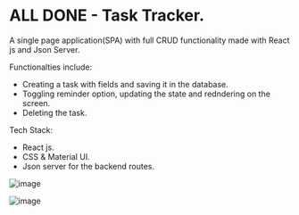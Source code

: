 # ALL DONE - Task Tracker. 

A single page application(SPA) with full CRUD functionality made with React js and Json Server. 

Functionalties include:
  * Creating a task with fields and saving it in the database. 
  * Toggling reminder option, updating the state and redndering on the screen. 
  * Deleting the task. 

Tech Stack:
  * React js. 
  * CSS & Material UI. 
  * Json server for the backend routes. 
  

![image](https://user-images.githubusercontent.com/89990638/169630490-f1b07295-d9b9-4f44-8497-41ef65e8500c.png)

![image](https://user-images.githubusercontent.com/89990638/169630875-925b8aa1-aa6e-4f6b-aa64-2393d8e06de5.png)

